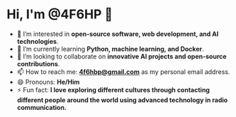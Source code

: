# Hi, I'm @4F6HP 👋

- 👀 I’m interested in **open-source software, web development, and AI technologies**.
- 🌱 I’m currently learning **Python, machine learning, and Docker**.
- 💞️ I’m looking to collaborate on **innovative AI projects and open-source contributions**.
- 📫 How to reach me: **4f6hbp@gmail.com** as my personal email address.
- 😄 Pronouns: **He/Him**
- ⚡ Fun fact: **I love exploring different cultures through contacting different people around the world using advanced technology in radio communication.**

<!---
4F6HP/4F6HP is a ✨ special ✨ repository because its `README.md` (this file) appears on your GitHub profile.
You can click the Preview link to take a look at your changes.
--->

